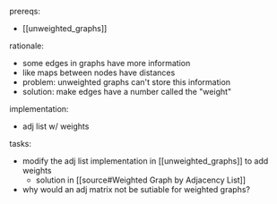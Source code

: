 prereqs: 
- [[unweighted_graphs]]

rationale:
- some edges in graphs have more information
- like maps between nodes have distances
- problem: unweighted graphs can't store this information
- solution: make edges have a number called the "weight"

implementation: 
- adj list w/ weights

tasks:
- modify the adj list implementation in [[unweighted_graphs]] to add weights
	- solution in [[source#Weighted Graph by Adjacency List]]
- why would an adj matrix not be sutiable for weighted graphs?